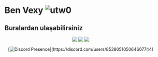 # Ben Vexy <img src="https://komarev.com/ghpvc/?username=notvexy&label=Ziyaretçi%20Sayısı&color=552b75" alt="utw0" />


## Buralardan ulaşabilirsiniz
<div align="center">
 <a href="https://www.instagram.com/vexysocial/?hl=tr" target"blank_"> <!--Sol tarafa bak abi orada kendi github linkini koy-->
<img src="https://img.shields.io/badge/INSTAGRAM%20-DC3175.svg?&style=for-the-badge&logo=instagram&logoColor=white"></a>
 <a href="https://open.spotify.com/user/31ojfhgn6gqwaq3e7nmypaex2cqq?si=jVnyT9jlTw" target"blank_">
<img src="https://img.shields.io/badge/Spotify%20-1ed760.svg?&style=for-the-badge&logo=spotify&logoColor=white"></a>
<a href="https://discord.com/users/852805105064607744" target"blank_">
<img src="https://img.shields.io/badge/Discord%20-452cdf.svg?&style=for-the-badge&logo=discord&logoColor=white"></a>
</div>
<div align="center">


[![Discord Presence](https://lanyard-profile-readme.vercel.app/api/852805105064607744?theme=light&bg=686868&animated=false&hideDiscrim=true&borderRadius=30px&idleMessage=Probably%20doing%20something%20else...)](https://discord.com/users/852805105064607744)
